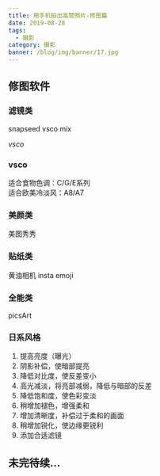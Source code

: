 ```yaml
---
title: 用手机拍出高赞照片-修图篇
date: 2019-08-28
tags:
  - 摄影
category: 摄影
banner: /blog/img/banner/17.jpg
---
```


## 修图软件
### 滤镜类
snapseed  vsco mix

*vsco*

### vsco
适合食物色调：C/G/E系列  
适合欧美冷淡风：A8/A7  

### 美颜类
美图秀秀
### 贴纸类
黄油相机
insta emoji
###  全能类
picsArt


### 日系风格
1. 提高亮度（曝光）
2. 阴影补偿，使暗部提亮
3. 降低对比度，使反差变小
4. 高光减淡，将亮部减弱，降低与暗部的反差
5. 降低饱和度，使色彩变淡
6. 稍增加褪色，增强柔和
7. 增加清晰度，补偿过于柔和的画面
8. 稍增加锐化，使边缘更锐利
9. 添加合适滤镜


## 未完待续...